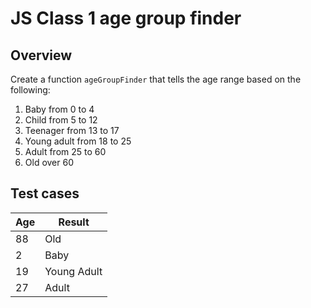 # JS Class 1 age group finder

## Overview
Create a function `ageGroupFinder` that tells the age range based on the following:
1. Baby from 0 to 4
2. Child from 5 to 12
3. Teenager from 13 to 17
4. Young adult from 18 to 25
5. Adult from 25 to 60
6. Old over 60


## Test cases
| Age   | Result       |
|-------|--------------|
| 88    | Old          |
| 2     | Baby         |
| 19    | Young Adult  |
| 27    | Adult        |